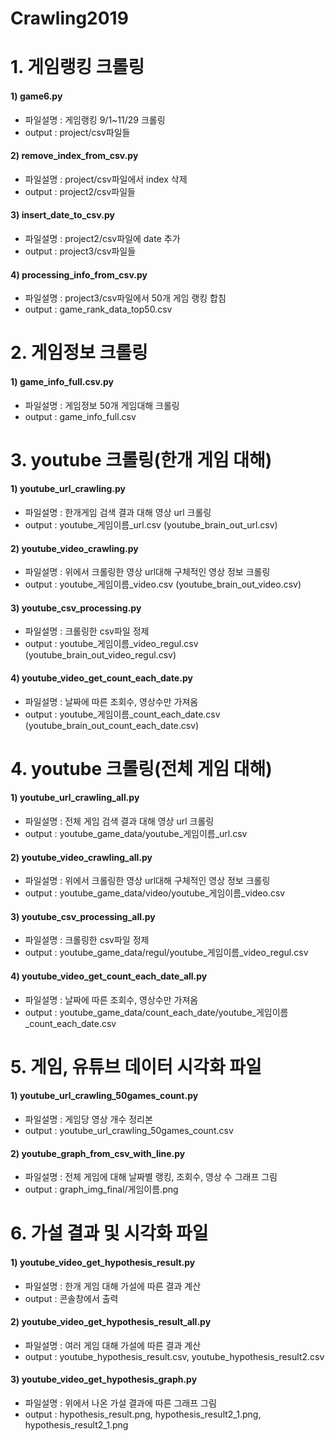 # Crawling2019

# 1. 게임랭킹 크롤링
#### 1) game6.py
  - 파일설명 : 게임랭킹 9/1~11/29 크롤링
  - output : project/csv파일들
#### 2) remove_index_from_csv.py
  - 파일설명 : project/csv파일에서 index 삭제
  - output : project2/csv파일들
#### 3) insert_date_to_csv.py
  - 파일설명 : project2/csv파일에 date 추가
  - output : project3/csv파일들
#### 4) processing_info_from_csv.py
  - 파일설명 : project3/csv파일에서 50개 게임 랭킹 합침
  - output : game_rank_data_top50.csv
  
  
  
# 2. 게임정보 크롤링
#### 1) game_info_full.csv.py
  - 파일설명 : 게임정보 50개 게임대해 크롤링
  - output : game_info_full.csv
  
  
  
# 3. youtube 크롤링(한개 게임 대해)
#### 1) youtube_url_crawling.py
  - 파일설명 : 한개게임 검색 결과 대해 영상 url 크롤링
  - output : youtube_게임이름_url.csv (youtube_brain_out_url.csv)
#### 2) youtube_video_crawling.py
  - 파일설명 : 위에서 크롤링한 영상 url대해 구체적인 영상 정보 크롤링
  - output : youtube_게임이름_video.csv (youtube_brain_out_video.csv)
#### 3) youtube_csv_processing.py
  - 파일설명 : 크롤링한 csv파일 정제
  - output : youtube_게임이름_video_regul.csv (youtube_brain_out_video_regul.csv)
#### 4) youtube_video_get_count_each_date.py
  - 파일설명 : 날짜에 따른 조회수, 영상수만 가져옴
  - output : youtube_게임이름_count_each_date.csv (youtube_brain_out_count_each_date.csv)
  
  
  
# 4. youtube 크롤링(전체 게임 대해)
#### 1) youtube_url_crawling_all.py
  - 파일설명 : 전체 게임 검색 결과 대해 영상 url 크롤링
  - output : youtube_game_data/youtube_게임이름_url.csv
#### 2) youtube_video_crawling_all.py
  - 파일설명 : 위에서 크롤링한 영상 url대해 구체적인 영상 정보 크롤링
  - output : youtube_game_data/video/youtube_게임이름_video.csv
#### 3) youtube_csv_processing_all.py
  - 파일설명 : 크롤링한 csv파일 정제
  - output : youtube_game_data/regul/youtube_게임이름_video_regul.csv
#### 4) youtube_video_get_count_each_date_all.py
  - 파일설명 : 날짜에 따른 조회수, 영상수만 가져옴
  - output : youtube_game_data/count_each_date/youtube_게임이름_count_each_date.csv



# 5. 게임, 유튜브 데이터 시각화 파일
#### 1) youtube_url_crawling_50games_count.py
  - 파일설명 : 게임당 영상 개수 정리본
  - output : youtube_url_crawling_50games_count.csv
#### 2) youtube_graph_from_csv_with_line.py
  - 파일설명 : 전체 게임에 대해 날짜별 랭킹, 조회수, 영상 수 그래프 그림
  - output : graph_img_final/게임이름.png



# 6. 가설 결과 및 시각화 파일
#### 1) youtube_video_get_hypothesis_result.py
  - 파일설명 : 한개 게임 대해 가설에 따른 결과 계산
  - output : 콘솔창에서 출력
#### 2) youtube_video_get_hypothesis_result_all.py
  - 파일설명 : 여러 게임 대해 가설에 따른 결과 계산
  - output : youtube_hypothesis_result.csv, youtube_hypothesis_result2.csv
#### 3) youtube_video_get_hypothesis_graph.py
  - 파일설명 : 위에서 나온 가설 결과에 따른 그래프 그림
  - output : hypothesis_result.png, hypothesis_result2_1.png, hypothesis_result2_1.png
